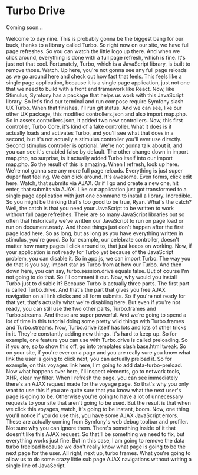# Turbo Drive

Coming soon...

Welcome to day nine. This is probably gonna be the biggest bang for our buck, thanks
to a library called Turbo. So right now on our site, we have full page refreshes. So
you can watch the little logo up there. And when we click around, everything is done
with a full page refresh, which is fine. It's just not that cool. Fortunately, Turbo,
which is a JavaScript library, is built to remove those. Watch. Up here, you're not
gonna see any full page reloads as we go around here and check out how fast that
feels. This feels like a single page application, because it is a single page
application, just not one that we need to build with a front end framework like
React. Now, like Stimulus, Symfony has a package that helps us work with this
JavaScript library. So let's find our terminal and run compose require Symfony slash
UX Turbo. When that finishes, I'll run git status. And we can see, like our other UX
package, this modified controllers.json and also import map.php. So in
assets.controllers.json, it added two new controllers. Now, this first controller,
Turbo Core, it's kind of a fake controller. What it does is it actually loads and
activates Turbo, and you'll see what that does in a second, but it's not actually a
stimulus controller you'll ever use directly. Second stimulus controller is optional.
We're not gonna talk about it, and you can see it's enabled false by default. The
other change down in import map.php, no surprise, is it actually added Turbo itself
into our import map.php. So the result of this is amazing. When I refresh, look up
here. We're not gonna see any more full page reloads. Everything is just super duper
fast feeling. We can click around. It's awesome. Even forms, click edit here. Watch,
that submits via AJAX. Or if I go and create a new one, hit enter, that submits via
AJAX. Like our application just got transformed to a single page application with
just one command to install a library. Incredible. So you might be thinking that's
too good to be true, Ryan. What's the catch? Well, the catch is that you need your
JavaScript to be written to work without full page refreshes. There are so many
JavaScript libraries out so often that historically we've written our JavaScript to
run on page load or run on document.ready. And those things just don't happen after
the first page load here. So as long, but as long as you have everything written in
stimulus, you're good. So for example, our celebrate controller, doesn't matter how
many pages I click around to, that just keeps on working. Now, if your application is
not ready for Turbo yet because of the JavaScript problem, you can disable it. So in
app.js, we can import Turbo. The way you do that is you say, import star as Turbo
from at how our Turbo. And then down here, you can say, turbo.session.drive equals
false. But of course I'm not going to do that. So I'll comment it out. Now, why would
you install Turbo just to disable it? Because Turbo is actually three parts. The
first part is called Turbo.drive. And that's the part that gives you free AJAX
navigation on all link clicks and all form submits. So if you're not ready for that
yet, that's actually what we're disabling here. But even if you're not ready, you can
still use the two other parts, Turbo.frames and Turbo.streams. And these are super
powerful. And we're going to spend a lot of time in this tutorial doing some pretty
wild things with Turbo.frames and Turbo.streams. Now, Turbo.drive itself has lots and
lots of other tricks in it. They're constantly adding new things. It's hard to keep
up. So for example, one feature you can use with Turbo.drive is called preloading. So
if you are, so to show this off, go into templates slash base.html tweak. So on your
site, if you're ever on a page and you are really sure you know what link the user is
going to click next, you can actually preload it. So for example, on this voyages
link here, I'm going to add data-turbo-preload. Now what happens over here, I'll
inspect elements, go to network tools, XHR, clear my filter. When I refresh the page,
you can see immediately there's an AJAX request made for the voyage page. So that's
why you only want to use this if you are quite sure that you know what the next
user's page is going to be. Otherwise you're going to have a lot of unnecessary
requests to your site that aren't going to be used. But the result is that when we
click this voyages, watch, it's going to be instant, boom. Now, one thing you'll
notice if you do use this, you have some AJAX JavaScript errors. These are actually
coming from Symfony's web debug toolbar and profiler. Not sure why you can ignore
them. There's something inside of it that doesn't like this AJAX request. So that'll
be something we need to fix, but everything works just fine. But in this case, I am
going to remove the data turbo freeload because we don't really know what page is
going to be the next page for the user. All right, next up, turbo frames. What you're
going to allow us to do some crazy little sub page AJAX navigations without writing a
single line of JavaScript.
